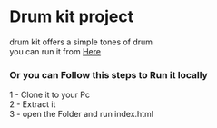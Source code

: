 # Drum kit project
drum kit offers a simple tones of drum\
you can run it from [Here](https://heshamelsahhar.github.io/Drum-kit/)
### Or you can Follow this steps to Run it locally
1 - Clone it to your Pc\
2 - Extract it\
3 - open the Folder and run index.html
